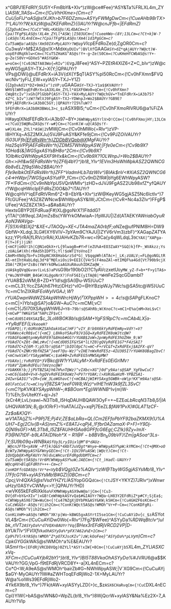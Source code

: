 x^GBPJ1EFdRlY;SU5Y<FmBbY&+XIv^)zW@ce#Fee}^ASY&Ta%FRLXL4m_ZYLl*ASW_1IASs~Cm<{!CuVhHXme>{Cm=c?CuU|aFlJ^aAS@s!XJKh>b7F6DZzmu+ASYyFWMgDwCm<{!CueAHb98rTX>?^LAUYr?W;kXzW@aZKEFdRmZ){{IAUYr?W@cnJFfb<|EFdRmZ){{`ZgOvACm=c?CuCt^H8L<KAS@s!XL4bACm=c?Cpa)TFgP$LAS@s!XL4m_ZYLl*ASW;|I503UCm<{!CueeHWo~(8Y;13LCm=c?Ct+k}W-?|cAS@s!XL4nECm=c?Cpa)TFgP$LAS@s!Xm4(1d1PgGCm=c?CuT5aW@a!aAS@s!Xm50IX>MyLAUYr?W@a`yVl*cpEFdRoZe(d;ZgOR0Cm=c?Cu3waV>M$ZAS@s!X>Md`XKyDUIv^)BVlXf`GAAG`ASY>dZ*qAjAUYr?W@ct)W-uopEFdRqXklw<Cm=c?CuT5ZHaKG^AS@s!Y+-g~Ze(S0Cm=c?CuKHeHfCWbAS@s!Y+-g~Ze(S0Vr+GDXeS^#ASY&KW-w+oCm<{!Cv0JNZfA03Wo{=RIv^)EV`gJ8Fee}^ASY~PZEtR4XlZ6<Z*C_bIv^)zW@ceyWG5gjASY~TXJ~X{Y;|QPAUYr?VPs@DWi}@uEFdRrX=iA3V{dX{Y$qT(ASY%pI50RcCm<{!Cv0hFXmn$FVQwcNIv^)yFlJ_EW+xylASY~TXJ~Y1Z){{`ZgOvAd1Y*DZ+9mkIv^)zVP;`uGAAG`ASY~TXJ~Y1a$$KVAUYr?WHV$lWHToqEFdRrX=iA3XL4m_ZYLl*ASXF6Wo0=qCm<{!Cv0hFXmn?CWqBtcIv^)xGh{PlGbbP{ASY~TXJ~YAX>MyLAUYr?W@chGV=*TnEFdRrX=iA3b75?4Z*C_bIv^)zW??WlVJ9FgASY~TXJ~YDWnpJ>Wo2$BAUYr?GB9E?VPPjAEFdRrX=iA3b8C5GY;|QPAUYr?I5%TuW??5FEFdRrX=iA3b8KOBWoL3>c_$z`ASX9BI5;^uCm<{!Cv0hFXmoRIVRU6@a%FiZAUYr?H#ayqIXNdFEFdRrX=iA3b97~8Y+`J6WhWpyASYrlV>D!CCm<{!Cv0hFXmojHY;13LCm=c?CuU}5W@RuZAS@s!Y-w#}Cm=c?ConK(W-u@(AS@s!Y-w#}XL4m_ZYLl*ASW|2V`MWjCm<{!Cv0hMWo{=RIv^)zVP-I8HYXq~ASZ2MXJu}5VJ9FuASY&KFfe9jCm<{!Cv9PJZ*OiVAUYr?I503UFfb<|EFdRsWn^h}ZDDbBVQpb@X>MgFAUYr?Ha25qVPPjAEFdRsWn^h}ZDMS7WhWpyASW;|Ffe0eCm<{!Cv9b9X?1OHa${&|WG5gxASYsBH8o^2Cm<{!Cv9b9X?1OIb#icQWhWpyASXF9H!x&kCm<{!Cv9b9X?1OLWnpJ>Wo2$BAUYr?Gh<>iH!&w5EFdRsWn^h}ZF6j4bY)^}b!8_YIv^)EVm3HsWhWpkASZ2QWNCG6b8vELZf9q5Wo2$BAUYr?Ffe9eIbkOtEFdRsWn^h}ZFF^VadmHLb7dzWIv^)BIAk$nV<#XiASZ2QWNCG6c4=>HWpr|7WG5gxASYutF*P_fCm<{!Cv9nDZfR#|bYg6EWhWpyASW?7F*!FdCm<{!Cv9nNbYpU5VQnWMIv^)zHD+dJVJ9FgASZ2Ub98xfZ*yfQAUYr?W@cqHWiclpEFdRsZ)0O&b7^iTAUYr?W@cqHVl^iqEFdRtVRm6^Z+B>EbY&+XIv^)zW@KeyWG5gjASZ5Nc6lctIv^)7FfcGUFee}^ASZ8ZWNcw$WhWpyASY&IW;JCtCm<{!CvR+Nc4a3ZIv^)FFgP$UFee}^ASZ8ZX?A5~a$#a8AUYr?HextsGBYP2EFdRua(F#)XL@goNrX?)FitddG?y1TA(^{*W9eqL3A}m*ZsBs(YWYrkOMwiaA~}fpWJU|)Zd(ATAEK*YAWriabOyuRAoN3WAVga-F|S!)XrR$)Xj2^&XE<JTAOQy=XE<JTA4maZA0rbfF;aN*Ze@ufPNIM8H=DW9GbfW=XLdqL3LG#)XY6VIV~7pYAm9CYAJU|)ZYV6rVm3)zbF}^XAGap*ZAT*YAkzz;YP)rRA|fLRVc)rRAl;XUAHvKZb7R=wc=I9Ca{y4qWLdqL3`9CYAX|^XAPga-F|Y=)Fj)jiN!{<mCF|o0U!1h|C@N1eQkX+rL{9lwagB=#Y>F(eZU%A+EO3ZaAY*S&Q)k}fP~_WVAkzz;Ys;zUALG#)Xh(rRAd5hIDPTS;Yl!$oWTIYoVnoI?CAmM>XNdg7b>FvJXbpNCXK8Hab&rzSd*G|_V$qqpWh(ATAc+|_LK;zUALV;=FL@goNGLtRAl~mtIhtHabLdqL3d*8^M@lxiOsi9+EEIC{V4r5(F4maZAl~mtIMQF%a4Gd{Vt790b9cjXZOA(*ZR}m*ZsBs(YWYrkOMwiaAGXuRAuuhIDKZa@W_-zUA$kgQVq@&vav(LvL$)aPV&`G9br190bO2I?C1yAVczxetU`UyMW_yZ-F=b+*F>y1TA$>{*WuJNYP4BM_B4G#)XL@goNrX?)FnF56I{y1TA@8|*WH9`Fe2SqcGDambI?rYUAB$2oWM;B+ZD*Y1d!s@SA(@u-W5}UuC?c=mCL31;YccZSA}h67Htz)DHz)^vIO=@hYBzipWJy7Wc!s@SA5tc@W5}UuC?c=mC1nZlX$RdFEoWylVGAJ;W?rYUADwpnWdWZSAkpWhWrcHjWy)^vIXPppWH>=4c!s@SA%<~kF+i0pC?c=mC7Ot)Zafi#bzRdFEv`=HWG4@HW?rYUAOilZbFXBZb!s@SAL$PgFLKnoC?c=mC|>)Yb!s@SA?}o&GW~AuC?c=mCM(;vC!{<mC1{J5I70XSAypWhW6J`+Y8~79b!s@SAhRb;W(KnoC?c=mC1+E%a{mM>XeL$vC!{<mCwP^?WK&YSA^hAPcZF$vC!{<mCdU05I49XSA`z$_c_3LoWBOK8b!s@SAM+YgFS!RpC?c=mCAb4LX|a-+YyRdFEF{L`VkeoeH?rYUAPQ|;Y;6URVdKZSAhOakVGaC)HF)^vIY_8!b9X6kYyRdFEmNy=VdY!=V?rYUAWxc4cR0$vC!{<mC}_L8HkoYSAuF9JV1GQ=XyRdFEIK0oWJtc@W?rYUAGF&oW@tpnWyRdFE9?&8Hob#GG?rYUAB$2oW>JpnWyRdFE3hUZHm_9;W?rYUAd7C+Z8t-OWLz#vC!{<mCdO05IF&YSA*lLYZ0)gQVyRdFE1G7*F4zSAI?rYUAd7C+Z{6M-Y;p57b!s@SA?^|bIOl0pC?c=mC~F+rVC&T+ZxRdFExj$AIFX-qV?rYUAd7C+ZNKr9bfHZSA^}eeF?@u-Wz)^vIHE?nWxRdFE5z~4IU305I?rYUAK8OBagIbvC!{<mCnwViWlrYSAypWhWC<;$a6#B+ZvRdFEG5nMW5ApMW?rYUAXo|;YvRdFED*3`VBkc@W?rYUALyM>XvRdFEs0EiGrlM`V?rYUAV^ZpWvRdFEu)TmVznc@W?rYUAKKK!b;}jPVTBZSA}h67H%nT@Wz)^vIXbc>XG^}0d^y9Aa!s@SAP_YgFbwCuC?c=mC6{Gab0+V>X~hgQVvRdFEIK0oWz7<PV?rYUAK;(>XUKd&aHzM-YPBZSA1-24Iwr&AIG)^vIR={oW_3LoWGhavC!{<mCBAJjWI#YSAxg5GWBk~oW|p!KX^m9Aa!s@SA-60lFatCuC?c=mC)ny`Vf8ZSA^}eeF0W8;Wz)^vIHE?nW3k9fZL3SvC!{<mC?!pKVK&YSAypWhW~;#$BOom*Eg)lWWNB_^Iv{m)W-T}%Eh;SvUteKtY+qj>Js?{kCr4#;LvL(vawi~N3Tb8_I5HqDAUHBQAW3OyF=+~EZE$aLbRcqN3Tb8_I5!|IAUHQVAW3N;B_L@rX)$RrF)=YoATA(JZy+xqPj7EeZ*L$fAW1PvX)#GLAT1zCF-Zz$a&K)QY-wV1ATA(jZ%=P9Pj7E;Pj4V;ZE$aLbRa=QL{Cm2EFfoPbYF92baZKMX9{U%AUH7~Eg(2CIv{B=AS)nmZ%<E8ATJ<qPj4_!Ffbr0AZamaX-P>*F)=Y9Dj-Q|Nl9sGF)>ML3Tb8_I5Z$FAUHHSAa8GPFfcG6Eg(;CZ!k}9Zy+lmX-P3@Nl7tDF-b9LATA(DNoh$*X-R1@F-b8BV{Bn_b09}$bVF}!Z*m|gASoa^3Ls-|Y;SU9b09q+WNBk`ASfUy3LryIOixl@M^8*dAUz-_W@cnJFfb<yAVW_~Pf}k)Q&S*4AbTJuVQgt*Wnye~WhWpyASY%pW;kYMCm<{!Ct+@MX>oOBcW7yJWhWpyASY&FWnyGECm<{!Ct-1QVJ9FuASW;|W@ct)Cm<{!Ct-1QVQpb@X>MgFAUYr?H)dvLWHcurEFdRgdUbMTCm=c?CuT5aW@ct5AS@s!Vr6M(WhWpyASY%uW;JAECm<{!Ct_)Hadl-UAUYr?W@cqHV>BlqEFdRhY+++-Cm=c?ConKDFfcGDAS@s!Vr*e<V`yb$VQg)0Ze%AQIv^)zW@TbyWG5gjASYsMb!8_YIv^)7FfcG?W+xylASYsMb!B#GZ)|0BCm=c?Cpcj;Vr4QXAS@s!VsdYHZYLl*ASYopGGQ`dCm<{!Ct`JSY<YKYZ)7JRIv^)xWnwruHzy!0ASYvCWMy<>Y;|QPAUYr?HD)<wVK65kEFdRiXkl`6a%FXMWhWpyASX9wW@a!jCm<{!Cu3-DV{dF>bY&+XIv^)xGB!CeWhWpkASYvQa$#&IAUYr?W@a~LH83Y2EFdRiZ*p#CY;SjEa$;<CWhWpyASX67IW=WuCm<{!Cu47NZgXjDYbPK&ASY&KW;kSHCm<{!Cu4GHZF6sKCm=c?CuCzWG&5r-AS@s!V|ih2Cm=c?ConK(W@ct5AS@s!WMOh^Vr+F~Cm=c?ConKDFgRi-AS@s!WMOh^V|ih2Cm=c?ConKLVmM+aAS@s!WMOh^XK!p|Wo~kBWG5gxASYrtI5se1Cm<{!CuCuAYiDv{c_$z`ASYotVL4$rCm<{!CuCuAYiDw0Wo{=RIv^)7Fg7$WFee}^ASYyDa%*RDWqBtcIv^)uIbk_rIVT`2ASYyDa%*d7VQXn8AUYr?Vq{`BHex3rEFdRjVRCD2VP|D-bYUkTIv^)FVlXf`VkaOhASYyDa%*pFX?A62a%E+1Cm=c?Cp9%TVlrkYAS@s!WMOh^Z*pO7XJscKIv^)zW;kOoFee}^ASYyDa%*pLV`yn)Cm=c?CpkGYGGk*WAS@s!WMOh^a%E&EAUYr?IASm`Ffb<|EFdRjVRCD8VQg)0ZYLl*ASY!xIW{+8Cm<{!CuCuAYjb5`XL4m_ZYLl*ASXCxVq-XFCm<{!CuCuAYjbR2bY)^}b!8_YIv^)BI5T88VkaOhASYyDa%*#JVRU6@a$$KVAUYr?GG;VpG-f9tEFdRjVRCD8Y+-a|XL4nECm=c?Co*O<W;A9eAS@s!WMOh^bairZb#G~NWhWpyASW;|V`XG9Cm<{!CuCuAYj$aGY-MyOAUYr?IW#aZWHToqEFdRjWo2-1X>MyLAUYr?W@a%oIWs39EFdRjWo2-4Yk6X9b!8_YIv^)7Fk)tAW+xylASYyLZD(>}c_$z`ASX6CHaRvqCm<{!CuC`DXL4nECm=c?CpI}YIW{>bAS@s!WN&0=WpZL{b!8_YIv^)8WjQcrW+xylASY&Na%Ez2X=7_AAUYr?Vlp
